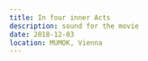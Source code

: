 ```yaml
---
title: In four inner Acts 
description: sound for the movie
date: 2018-12-03
location: MUMOK, Vienna
---
```



